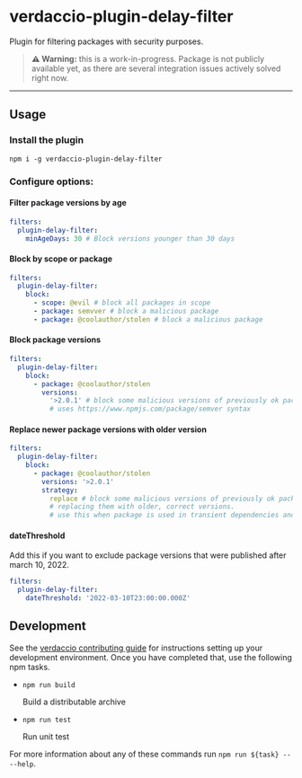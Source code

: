 # verdaccio-plugin-delay-filter

Plugin for filtering packages with security purposes.

> **⚠️ Warning:** this is a work-in-progress. Package is not publicly available yet, as there are several integration issues actively solved right now.

---

## Usage

### Install the plugin

```shell
npm i -g verdaccio-plugin-delay-filter
```

### Configure options:

#### Filter package versions by age

```yaml
filters:
  plugin-delay-filter:
    minAgeDays: 30 # Block versions younger than 30 days
```

#### Block by scope or package

```yaml
filters:
  plugin-delay-filter:
    block:
      - scope: @evil # block all packages in scope
      - package: semvver # block a malicious package
      - package: @coolauthor/stolen # block a malicious package
```

#### Block package versions

```yaml
filters:
  plugin-delay-filter:
    block:
      - package: @coolauthor/stolen
        versions:
          '>2.0.1' # block some malicious versions of previously ok package
          # uses https://www.npmjs.com/package/semver syntax
```

#### Replace newer package versions with older version

```yaml
filters:
  plugin-delay-filter:
    block:
      - package: @coolauthor/stolen
        versions: '>2.0.1'
        strategy:
          replace # block some malicious versions of previously ok package,
          # replacing them with older, correct versions.
          # use this when package is used in transient dependencies and 'block' breaks the installs
```

#### dateThreshold

Add this if you want to exclude package versions that were published after march 10, 2022.

```yaml
filters:
  plugin-delay-filter:
    dateThreshold: '2022-03-10T23:00:00.000Z'
```

## Development

See the [verdaccio contributing guide](https://github.com/verdaccio/verdaccio/blob/master/CONTRIBUTING.md) for instructions setting up your development environment.
Once you have completed that, use the following npm tasks.

- `npm run build`

  Build a distributable archive

- `npm run test`

  Run unit test

For more information about any of these commands run `npm run ${task} -- --help`.
